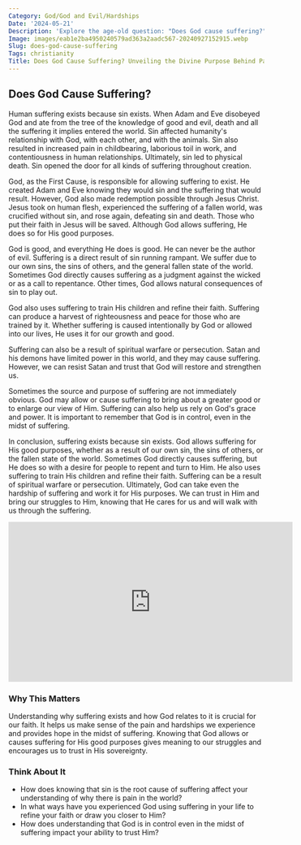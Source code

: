 ```yaml
---
Category: God/God and Evil/Hardships
Date: '2024-05-21'
Description: 'Explore the age-old question: "Does God cause suffering?" Discover diverse perspectives on the role of God in human suffering and the complexities of faith in the face of adversity.'
Image: images/eab1e2ba4950240579ad363a2aadc567-20240927152915.webp
Slug: does-god-cause-suffering
Tags: christianity
Title: Does God Cause Suffering? Unveiling the Divine Purpose Behind Pain
---
```


## Does God Cause Suffering?

Human suffering exists because sin exists. When Adam and Eve disobeyed God and ate from the tree of the knowledge of good and evil, death and all the suffering it implies entered the world. Sin affected humanity's relationship with God, with each other, and with the animals. Sin also resulted in increased pain in childbearing, laborious toil in work, and contentiousness in human relationships. Ultimately, sin led to physical death. Sin opened the door for all kinds of suffering throughout creation.

God, as the First Cause, is responsible for allowing suffering to exist. He created Adam and Eve knowing they would sin and the suffering that would result. However, God also made redemption possible through Jesus Christ. Jesus took on human flesh, experienced the suffering of a fallen world, was crucified without sin, and rose again, defeating sin and death. Those who put their faith in Jesus will be saved. Although God allows suffering, He does so for His good purposes.

God is good, and everything He does is good. He can never be the author of evil. Suffering is a direct result of sin running rampant. We suffer due to our own sins, the sins of others, and the general fallen state of the world. Sometimes God directly causes suffering as a judgment against the wicked or as a call to repentance. Other times, God allows natural consequences of sin to play out.

God also uses suffering to train His children and refine their faith. Suffering can produce a harvest of righteousness and peace for those who are trained by it. Whether suffering is caused intentionally by God or allowed into our lives, He uses it for our growth and good.

Suffering can also be a result of spiritual warfare or persecution. Satan and his demons have limited power in this world, and they may cause suffering. However, we can resist Satan and trust that God will restore and strengthen us.

Sometimes the source and purpose of suffering are not immediately obvious. God may allow or cause suffering to bring about a greater good or to enlarge our view of Him. Suffering can also help us rely on God's grace and power. It is important to remember that God is in control, even in the midst of suffering.

In conclusion, suffering exists because sin exists. God allows suffering for His good purposes, whether as a result of our own sin, the sins of others, or the fallen state of the world. Sometimes God directly causes suffering, but He does so with a desire for people to repent and turn to Him. He also uses suffering to train His children and refine their faith. Suffering can be a result of spiritual warfare or persecution. Ultimately, God can take even the hardship of suffering and work it for His purposes. We can trust in Him and bring our struggles to Him, knowing that He cares for us and will walk with us through the suffering.


<iframe width="560" height="315" src="https://www.youtube.com/embed/XBIXPr6AH4A" frameborder="0" allow="autoplay; encrypted-media" allowfullscreen></iframe>


### Why This Matters

Understanding why suffering exists and how God relates to it is crucial for our faith. It helps us make sense of the pain and hardships we experience and provides hope in the midst of suffering. Knowing that God allows or causes suffering for His good purposes gives meaning to our struggles and encourages us to trust in His sovereignty.

### Think About It

- How does knowing that sin is the root cause of suffering affect your understanding of why there is pain in the world?
- In what ways have you experienced God using suffering in your life to refine your faith or draw you closer to Him?
- How does understanding that God is in control even in the midst of suffering impact your ability to trust Him?